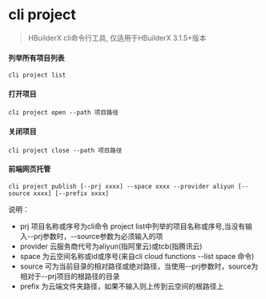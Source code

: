 # cli project

> HBuilderX cli命令行工具, 仅适用于HBuilderX 3.1.5+版本

#### 列举所有项目列表

```shell
cli project list
```

#### 打开项目

```shell
cli project open --path 项目路径
```

#### 关闭项目

```shell
cli project close --path 项目路径
```

#### 前端网页托管

```shell
cli project publish [--prj xxxx] --space xxxx --provider aliyun [--source xxxx] [--prefix xxxx]
```

说明：

- prj 项目名称或序号为cli命令 project list中列举的项目名称或序号,当没有输入--prj参数时，--source参数为必须输入的项
- provider 云服务商代号为aliyun(指阿里云)或tcb(指腾讯云)
- space 为云空间名称或id或序号(来自cli cloud functions --list space 命令)
- source 可为当前目录的相对路径或绝对路径，当使用--prj参数时，source为相对于--prj项目的根路径的目录
- prefix 为云端文件夹路径，如果不输入则上传到云空间的根路径上
